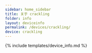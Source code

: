 ```yaml
---
sidebar: home_sidebar
title: 关于 crackling
folder: info
layout: deviceinfo
permalink: /devices/crackling/
device: crackling
---
```

{% include templates/device_info.md %}
